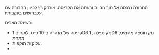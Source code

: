 החבורה נכנסה אל תוך הביוב וראתה את הקריסה. מורדק רץ לכיוון החבורה עם עכברושים בעקבותיו.

רשימת מצבים:
* קריסה של מנהרה ב-10 פיט. לוקחים 1D6 נזק נפילה, 1D6 נזק חומצה מהמיכל מתחת
* עלוקות תוקפות. 
* 
